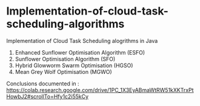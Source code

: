 # Implementation-of-cloud-task-scheduling-algorithms

Implementation of Cloud Task Scheduling alogrithms in Java
1. Enhanced Sunflower Optimisation Algorithm (ESFO)
2. Sunflower Optimisation Algorithm (SFO)
3. Hybrid Glowworm Swarm Optimisation (HGSO)
4. Mean Grey Wolf Optimisation (MGWO)

Conclusions documented in : https://colab.research.google.com/drive/1PC_1X3EyABmaWtRW51kXKTrxPtHowbJ2#scrollTo=Hfy1c2i55kCy
